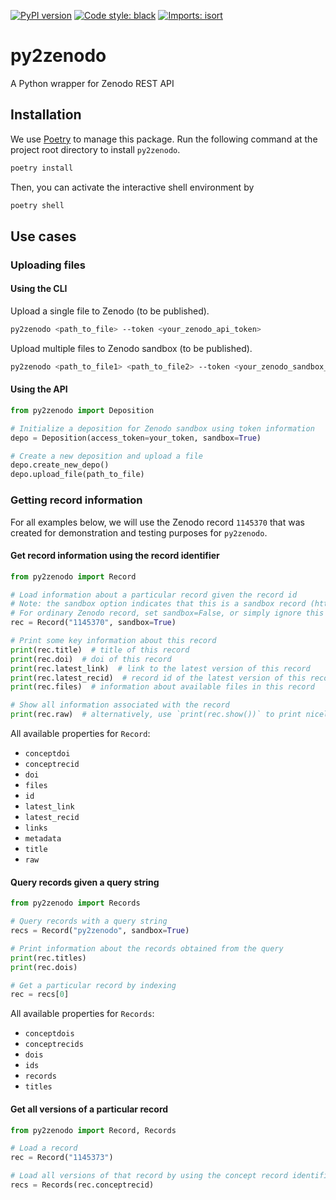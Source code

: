 [![PyPI version](https://badge.fury.io/py/py2zenodo.svg)](https://badge.fury.io/py/py2zenodo)
[![Code style: black](https://img.shields.io/badge/code%20style-black-000000.svg)](https://github.com/psf/black)
[![Imports: isort](https://img.shields.io/badge/%20imports-isort-%231674b1?style=flat&labelColor=ef8336)](https://pycqa.github.io/isort/)

# py2zenodo

A Python wrapper for Zenodo REST API

## Installation

We use [Poetry](https://python-poetry.org/) to manage this package.
Run the following command at the project root directory to install `py2zenodo`.

```bash
poetry install
```

Then, you can activate the interactive shell environment by

```bash
poetry shell
```

## Use cases

### Uploading files

#### Using the CLI

Upload a single file to Zenodo (to be published).

```bash
py2zenodo <path_to_file> --token <your_zenodo_api_token>
```

Upload multiple files to Zenodo sandbox (to be published).

```bash
py2zenodo <path_to_file1> <path_to_file2> --token <your_zenodo_sandbox_api_token> --sandbox
```

#### Using the API

```python
from py2zenodo import Deposition

# Initialize a deposition for Zenodo sandbox using token information
depo = Deposition(access_token=your_token, sandbox=True)

# Create a new deposition and upload a file
depo.create_new_depo()
depo.upload_file(path_to_file)
```

### Getting record information

For all examples below, we will use the Zenodo record `1145370` that was created
for demonstration and testing purposes for `py2zenodo`.

#### Get record information using the record identifier

```python
from py2zenodo import Record

# Load information about a particular record given the record id
# Note: the sandbox option indicates that this is a sandbox record (https://sandbox.zenodo.org).
# For ordinary Zenodo record, set sandbox=False, or simply ignore this option.
rec = Record("1145370", sandbox=True)

# Print some key information about this record
print(rec.title)  # title of this record
print(rec.doi)  # doi of this record
print(rec.latest_link)  # link to the latest version of this record
print(rec.latest_recid)  # record id of the latest version of this record
print(rec.files)  # information about available files in this record

# Show all information associated with the record
print(rec.raw)  # alternatively, use `print(rec.show())` to print nicely formatted json
```

All available properties for `Record`:
- `conceptdoi`
- `conceptrecid`
- `doi`
- `files`
- `id`
- `latest_link`
- `latest_recid`
- `links`
- `metadata`
- `title`
- `raw`

#### Query records given a query string

```python
from py2zenodo import Records

# Query records with a query string
recs = Record("py2zenodo", sandbox=True)

# Print information about the records obtained from the query
print(rec.titles)
print(rec.dois)

# Get a particular record by indexing
rec = recs[0]
```

All available properties for `Records`:
- `conceptdois`
- `conceptrecids`
- `dois`
- `ids`
- `records`
- `titles`

#### Get all versions of a particular record

```python
from py2zenodo import Record, Records

# Load a record
rec = Record("1145373")

# Load all versions of that record by using the concept record identifier
recs = Records(rec.conceptrecid)
```
